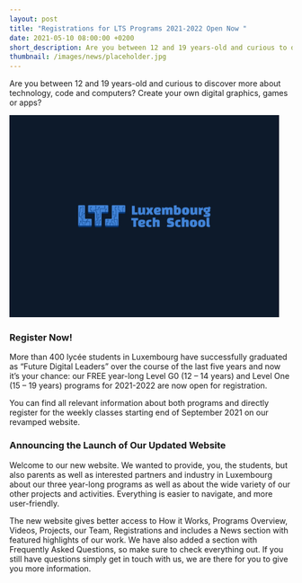 ```yaml
---
layout: post
title: "Registrations for LTS Programs 2021-2022 Open Now "
date: 2021-05-10 08:00:00 +0200
short_description: Are you between 12 and 19 years-old and curious to discover more about technology, code and computers? Create your own digital graphics, games or apps?
thumbnail: /images/news/placeholder.jpg
---
```


Are you between 12 and 19 years-old and curious to discover more about technology, code and computers? Create your own digital graphics, games or apps?

![JugendPräis - LTS winning the first price in the category Go Digital](/images/news/placeholder.jpg)

### Register Now!

More than 400 lycée students in Luxembourg have successfully graduated as “Future Digital Leaders” over the course of the last five years and now it’s your chance: our FREE year-long Level G0 (12 – 14 years) and Level One (15 – 19 years) programs for 2021-2022 are now open for registration.

You can find all relevant information about both programs and directly register for the weekly classes starting end of September 2021 on our revamped website.

### Announcing the Launch of Our Updated Website

Welcome to our new website. We wanted to provide, you, the students, but also parents as well as interested partners and industry in Luxembourg about our three year-long programs as well as about the wide variety of our other projects and activities. Everything is easier to navigate, and more user-friendly.

The new website gives better access to How it Works, Programs Overview, Videos, Projects, our Team, Registrations and includes a News section with featured highlights of our work. We have also added a section with Frequently Asked Questions, so make sure to check everything out. If you still have questions simply get in touch with us, we are there for you to give you more information. 
